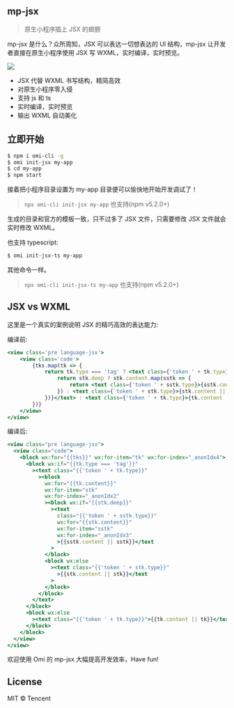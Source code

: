 ## mp-jsx

> 原生小程序插上 JSX 的翅膀

mp-jsx 是什么？众所周知，JSX 可以表达一切想表达的 UI 结构，mp-jsx 让开发者直接在原生小程序使用 JSX 写 WXML，实时编译，实时预览。

![](https://github.com/Tencent/omi/raw/master/assets/mp-jsx.jpg)

- JSX 代替 WXML 书写结构，精简高效
- 对原生小程序零入侵
- 支持 js 和 ts
- 实时编译，实时预览
- 输出 WXML 自动美化

## 立即开始

```bash
$ npm i omi-cli -g              
$ omi init-jsx my-app    
$ cd my-app        
$ npm start               
```

接着把小程序目录设置为 my-app 目录便可以愉快地开始开发调试了！ 

> `npx omi-cli init-jsx my-app` 也支持(npm v5.2.0+)

生成的目录和官方的模板一致，只不过多了 JSX 文件，只需要修改 JSX 文件就会实时修改 WXML。

也支持 typescript:

```bash           
$ omi init-jsx-ts my-app             
```

其他命令一样。

> `npx omi-cli init-jsx-ts my-app` 也支持(npm v5.2.0+)

## JSX vs WXML

这里是一个真实的案例说明 JSX 的精巧高效的表达能力:

编译前:

```jsx
<view class='pre language-jsx'>
	<view class='code'>
		{tks.map(tk => {
			return tk.type === 'tag' ? <text class={'token ' + tk.type}>{tk.content.map(stk => {
				return stk.deep ? stk.content.map(sstk => {
					return <text class={'token ' + sstk.type}>{sstk.content || sstk}</text>
				}) : <text class={'token ' + stk.type}>{stk.content || stk}</text>
			})}</text> : <text class={'token ' + tk.type}>{tk.content || tk}</text>
		})}
	</view>
</view>
```

编译后:

```jsx
<view class="pre language-jsx">
  <view class="code">
    <block wx:for="{{tks}}" wx:for-item="tk" wx:for-index="_anonIdx4">
      <block wx:if="{{tk.type === 'tag'}}"
        ><text class="{{'token ' + tk.type}}"
          ><block
            wx:for="{{tk.content}}"
            wx:for-item="stk"
            wx:for-index="_anonIdx2"
            ><block wx:if="{{stk.deep}}"
              ><text
                class="{{'token ' + sstk.type}}"
                wx:for="{{stk.content}}"
                wx:for-item="sstk"
                wx:for-index="_anonIdx3"
                >{{sstk.content || sstk}}</text
              >
            </block>
            <block wx:else
              ><text class="{{'token ' + stk.type}}"
                >{{stk.content || stk}}</text
              >
            </block>
          </block>
        </text>
      </block>
      <block wx:else
        ><text class="{{'token ' + tk.type}}">{{tk.content || tk}}</text>
      </block>
    </block>
  </view>
</view>
```

欢迎使用 Omi 的 mp-jsx 大幅提高开发效率，Have fun!

## License

MIT © Tencent
